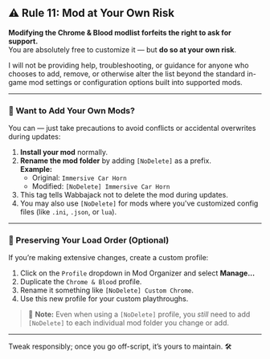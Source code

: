 ## ⚠️ Rule 11: Mod at Your Own Risk

**Modifying the Chrome & Blood modlist forfeits the right to ask for support.**  
You are absolutely free to customize it — but **do so at your own risk**.

I will not be providing help, troubleshooting, or guidance for anyone who chooses to add, remove, or otherwise alter the list beyond the standard in-game mod settings or configuration options built into supported mods.

---

### 🧪 Want to Add Your Own Mods?

You can — just take precautions to avoid conflicts or accidental overwrites during updates:

1. **Install your mod** normally.
2. **Rename the mod folder** by adding `[NoDelete]` as a prefix.  
   **Example:**  
   - Original: `Immersive Car Horn`  
   - Modified: `[NoDelete] Immersive Car Horn`
3. This tag tells Wabbajack not to delete the mod during updates.
4. You may also use `[NoDelete]` for mods where you've customized config files (like `.ini`, `.json`, or `lua`).

---

### 🧠 Preserving Your Load Order (Optional)

If you’re making extensive changes, create a custom profile:

1. Click on the `Profile` dropdown in Mod Organizer and select **Manage...**
2. Duplicate the `Chrome & Blood` profile.
3. Rename it something like `[NoDelete] Custom Chrome`.
4. Use this new profile for your custom playthroughs.

> 🔔 **Note:** Even when using a `[NoDelete]` profile, you *still* need to add `[NoDelete]` to each individual mod folder you change or add.

---

Tweak responsibly; once you go off-script, it’s yours to maintain. 🛠
